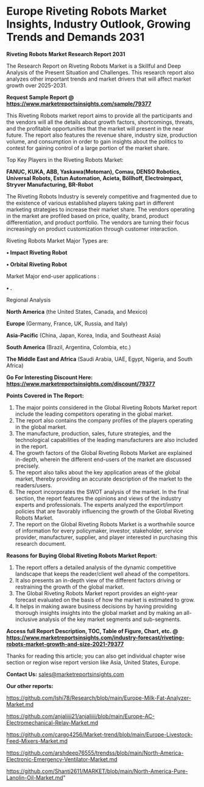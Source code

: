  # Europe Riveting Robots Market Insights, Industry Outlook, Growing Trends and Demands 2031

<strong>Riveting Robots Market Research Report 2031</strong>

The Research Report on Riveting Robots Market is a Skillful and Deep Analysis of the Present Situation and Challenges. This research report also analyzes other important trends and market drivers that will affect market growth over 2025-2031.

<strong>Request Sample Report @ <a href=https://www.marketreportsinsights.com/sample/79377>https://www.marketreportsinsights.com/sample/79377</a></strong>

This Riveting Robots market report aims to provide all the participants and the vendors will all the details about growth factors, shortcomings, threats, and the profitable opportunities that the market will present in the near future. The report also features the revenue share, industry size, production volume, and consumption in order to gain insights about the politics to contest for gaining control of a large portion of the market share.

Top Key Players in the Riveting Robots Market:

<strong>FANUC, KUKA, ABB, Yaskawa(Motoman), Comau, DENSO Robotics, Universal Robots, Estun Automation, Acieta, Böllhoff, Electroimpact, Stryver Manufacturing, BR-Robot</strong>

The Riveting Robots Industry is severely competitive and fragmented due to the existence of various established players taking part in different marketing strategies to increase their market share. The vendors operating in the market are profiled based on price, quality, brand, product differentiation, and product portfolio. The vendors are turning their focus increasingly on product customization through customer interaction.

Riveting Robots Market Major Types are:

<strong>• Impact Riveting Robot

• Orbital Riveting Robot</strong>

Market Major end-user applications :

<strong>• .</strong>

Regional Analysis

</u><strong><b>North America</b></strong> (the United States, Canada, and Mexico)

<strong><b>Europe </b></strong>(Germany, France, UK, Russia, and Italy)

<strong><b>Asia-Pacific</b></strong> (China, Japan, Korea, India, and Southeast Asia)

<strong><b>South America</b></strong> (Brazil, Argentina, Colombia, etc.)

<strong><b>The Middle East and Africa</b></strong> (Saudi Arabia, UAE, Egypt, Nigeria, and South Africa)

<strong>Go For Interesting Discount Here: <a href=https://www.marketreportsinsights.com/discount/79377>https://www.marketreportsinsights.com/discount/79377</a></strong>

<strong>Points Covered in The Report:</strong>
<ol>
  <li>The major points considered in the Global Riveting Robots Market report include the leading competitors operating in the global market.</li>
  <li>The report also contains the company profiles of the players operating in the global market.</li>
  <li>The manufacture, production, sales, future strategies, and the technological capabilities of the leading manufacturers are also included in the report.</li>
  <li>The growth factors of the Global Riveting Robots Market are explained in-depth, wherein the different end-users of the market are discussed precisely.</li>
  <li>The report also talks about the key application areas of the global market, thereby providing an accurate description of the market to the readers/users.</li>
  <li>The report incorporates the SWOT analysis of the market. In the final section, the report features the opinions and views of the industry experts and professionals. The experts analyzed the export/import policies that are favorably influencing the growth of the Global Riveting Robots Market.</li>
  <li>The report on the Global Riveting Robots Market is a worthwhile source of information for every policymaker, investor, stakeholder, service provider, manufacturer, supplier, and player interested in purchasing this research document.</li>
</ol>
<strong>Reasons for Buying Global Riveting Robots Market Report:</strong>

<ol>
  <li>The report offers a detailed analysis of the dynamic competitive landscape that keeps the reader/client well ahead of the competitors.</li>
  <li>It also presents an in-depth view of the different factors driving or restraining the growth of the global market.</li>
  <li>The Global Riveting Robots Market report provides an eight-year forecast evaluated on the basis of how the market is estimated to grow.</li>
  <li>It helps in making aware business decisions by having providing thorough insights insights into the global market and by making an all-inclusive analysis of the key market segments and sub-segments.</li>
</ol>
<strong>Access full Report Description, TOC, Table of Figure, Chart, etc. @ <a href=https://www.marketreportsinsights.com/industry-forecast/riveting-robots-market-growth-and-size-2021-79377>https://www.marketreportsinsights.com/industry-forecast/riveting-robots-market-growth-and-size-2021-79377</a></strong>


Thanks for reading this article; you can also get individual chapter wise section or region wise report version like Asia, United States, Europe.

<strong>Contact Us:</strong>
sales@marketreportsinsights.com

<strong>Our other reports:</strong>

<a href=https://github.com/Ishi78/Research/blob/main/Europe-Milk-Fat-Analyzer-Market.md>https://github.com/Ishi78/Research/blob/main/Europe-Milk-Fat-Analyzer-Market.md</a>

<a href=https://github.com/anjaliiii21/anjaliiii/blob/main/Europe-AC-Electromechanical-Relay-Market.md>https://github.com/anjaliiii21/anjaliiii/blob/main/Europe-AC-Electromechanical-Relay-Market.md</a>

<a href=https://github.com/cargo4256/Market-trend/blob/main/Europe-Livestock-Feed-Mixers-Market.md>https://github.com/cargo4256/Market-trend/blob/main/Europe-Livestock-Feed-Mixers-Market.md</a>

<a href=https://github.com/arshdeep76555/trendss/blob/main/North-America-Electronic-Emergency-Ventilator-Market.md>https://github.com/arshdeep76555/trendss/blob/main/North-America-Electronic-Emergency-Ventilator-Market.md</a>

<a href=https://github.com/Shanti2611/MARKET/blob/main/North-America-Pure-Lanolin-Oil-Market.md>https://github.com/Shanti2611/MARKET/blob/main/North-America-Pure-Lanolin-Oil-Market.md</a>"
